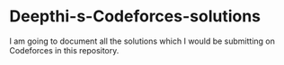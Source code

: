 # Deepthi-s-Codeforces-solutions
I am going to document all the solutions which I would be submitting on Codeforces in this repository.
